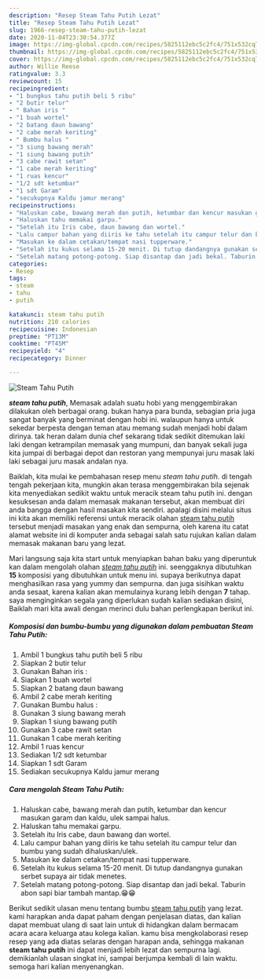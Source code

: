 ```yaml
---
description: "Resep Steam Tahu Putih Lezat"
title: "Resep Steam Tahu Putih Lezat"
slug: 1966-resep-steam-tahu-putih-lezat
date: 2020-11-04T23:30:54.377Z
image: https://img-global.cpcdn.com/recipes/5825112ebc5c2fc4/751x532cq70/steam-tahu-putih-foto-resep-utama.jpg
thumbnail: https://img-global.cpcdn.com/recipes/5825112ebc5c2fc4/751x532cq70/steam-tahu-putih-foto-resep-utama.jpg
cover: https://img-global.cpcdn.com/recipes/5825112ebc5c2fc4/751x532cq70/steam-tahu-putih-foto-resep-utama.jpg
author: Willie Reese
ratingvalue: 3.3
reviewcount: 15
recipeingredient:
- "1 bungkus tahu putih beli 5 ribu"
- "2 butir telur"
- " Bahan iris "
- "1 buah wortel"
- "2 batang daun bawang"
- "2 cabe merah keriting"
- " Bumbu halus "
- "3 siung bawang merah"
- "1 siung bawang putih"
- "3 cabe rawit setan"
- "1 cabe merah keriting"
- "1 ruas kencur"
- "1/2 sdt ketumbar"
- "1 sdt Garam"
- "secukupnya Kaldu jamur merang"
recipeinstructions:
- "Haluskan cabe, bawang merah dan putih, ketumbar dan kencur masukan garam dan kaldu, ulek sampai halus."
- "Haluskan tahu memakai garpu."
- "Setelah itu Iris cabe, daun bawang dan wortel."
- "Lalu campur bahan yang diiris ke tahu setelah itu campur telur dan bumbu yang sudah dihaluskan/ulek."
- "Masukan ke dalam cetakan/tempat nasi tupperware."
- "Setelah itu kukus selama 15-20 menit. Di tutup dandangnya gunakan serbet supaya air tidak menetes."
- "Setelah matang potong-potong. Siap disantap dan jadi bekal. Taburin abon sapi biar tambah mantap.😁😁"
categories:
- Resep
tags:
- steam
- tahu
- putih

katakunci: steam tahu putih 
nutrition: 210 calories
recipecuisine: Indonesian
preptime: "PT13M"
cooktime: "PT45M"
recipeyield: "4"
recipecategory: Dinner

---
```



![Steam Tahu Putih](https://img-global.cpcdn.com/recipes/5825112ebc5c2fc4/751x532cq70/steam-tahu-putih-foto-resep-utama.jpg)

<b><i>steam tahu putih</i></b>, Memasak adalah suatu hobi yang menggembirakan dilakukan oleh berbagai orang. bukan hanya para bunda, sebagian pria juga sangat banyak yang berminat dengan hobi ini. walaupun hanya untuk sekedar berpesta dengan teman atau memang sudah menjadi hobi dalam dirinya. tak heran dalam dunia chef sekarang tidak sedikit ditemukan laki laki dengan ketrampilan memasak yang mumpuni, dan banyak sekali juga kita jumpai di berbagai depot dan restoran yang mempunyai juru masak laki laki sebagai juru masak andalan nya.



Baiklah, kita mulai ke pembahasan resep menu <i>steam tahu putih</i>. di tengah tengah pekerjaan kita, mungkin akan terasa menggembirakan bila sejenak kita menyediakan sedikit waktu untuk meracik steam tahu putih ini. dengan kesuksesan anda dalam memasak makanan tersebut, akan membuat diri anda bangga dengan hasil masakan kita sendiri. apalagi disini melalui situs ini kita akan memiliki referensi untuk meracik olahan <u>steam tahu putih</u> tersebut menjadi masakan yang enak dan sempurna, oleh karena itu catat alamat website ini di komputer anda sebagai salah satu rujukan kalian dalam memasak makanan baru yang lezat.


Mari langsung saja kita start untuk menyiapkan bahan baku yang diperuntuk kan dalam mengolah olahan <u><i>steam tahu putih</i></u> ini. seenggaknya dibutuhkan <b>15</b> komposisi yang dibutuhkan untuk menu ini. supaya berikutnya dapat menghasilkan rasa yang yummy dan sempurna. dan juga sisihkan waktu anda sesaat, karena kalian akan memulainya kurang lebih dengan <b>7</b> tahap. saya menginginkan segala yang diperlukan sudah kalian sediakan disini, Baiklah mari kita awali dengan merinci dulu bahan perlengkapan berikut ini.

<!--inarticleads1-->

##### Komposisi dan bumbu-bumbu yang digunakan dalam pembuatan Steam Tahu Putih:

1. Ambil 1 bungkus tahu putih beli 5 ribu
1. Siapkan 2 butir telur
1. Gunakan  Bahan iris :
1. Siapkan 1 buah wortel
1. Siapkan 2 batang daun bawang
1. Ambil 2 cabe merah keriting
1. Gunakan  Bumbu halus :
1. Gunakan 3 siung bawang merah
1. Siapkan 1 siung bawang putih
1. Gunakan 3 cabe rawit setan
1. Gunakan 1 cabe merah keriting
1. Ambil 1 ruas kencur
1. Sediakan 1/2 sdt ketumbar
1. Siapkan 1 sdt Garam
1. Sediakan secukupnya Kaldu jamur merang




<!--inarticleads2-->

##### Cara mengolah Steam Tahu Putih:

1. Haluskan cabe, bawang merah dan putih, ketumbar dan kencur masukan garam dan kaldu, ulek sampai halus.
1. Haluskan tahu memakai garpu.
1. Setelah itu Iris cabe, daun bawang dan wortel.
1. Lalu campur bahan yang diiris ke tahu setelah itu campur telur dan bumbu yang sudah dihaluskan/ulek.
1. Masukan ke dalam cetakan/tempat nasi tupperware.
1. Setelah itu kukus selama 15-20 menit. Di tutup dandangnya gunakan serbet supaya air tidak menetes.
1. Setelah matang potong-potong. Siap disantap dan jadi bekal. Taburin abon sapi biar tambah mantap.😁😁




Berikut sedikit ulasan menu tentang bumbu <u>steam tahu putih</u> yang lezat. kami harapkan anda dapat paham dengan penjelasan diatas, dan kalian dapat membuat ulang di saat lain untuk di hidangkan dalam bermacam acara acara keluarga atau kolega kalian. kamu bisa mengkolaborasi resep resep yang ada diatas selaras dengan harapan anda, sehingga makanan <b>steam tahu putih</b> ini dapat menjadi lebih lezat dan sempurna lagi. demikianlah ulasan singkat ini, sampai berjumpa kembali di lain waktu. semoga hari kalian menyenangkan.
